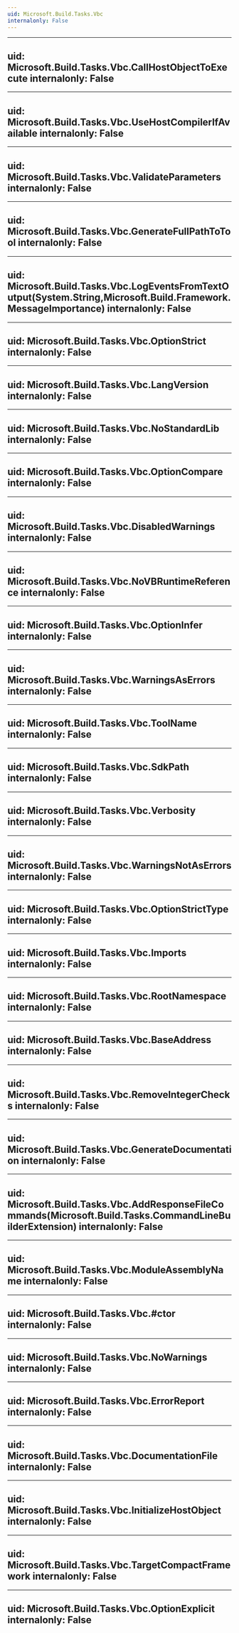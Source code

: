 ```yaml
---
uid: Microsoft.Build.Tasks.Vbc
internalonly: False
---
```


---
uid: Microsoft.Build.Tasks.Vbc.CallHostObjectToExecute
internalonly: False
---

---
uid: Microsoft.Build.Tasks.Vbc.UseHostCompilerIfAvailable
internalonly: False
---

---
uid: Microsoft.Build.Tasks.Vbc.ValidateParameters
internalonly: False
---

---
uid: Microsoft.Build.Tasks.Vbc.GenerateFullPathToTool
internalonly: False
---

---
uid: Microsoft.Build.Tasks.Vbc.LogEventsFromTextOutput(System.String,Microsoft.Build.Framework.MessageImportance)
internalonly: False
---

---
uid: Microsoft.Build.Tasks.Vbc.OptionStrict
internalonly: False
---

---
uid: Microsoft.Build.Tasks.Vbc.LangVersion
internalonly: False
---

---
uid: Microsoft.Build.Tasks.Vbc.NoStandardLib
internalonly: False
---

---
uid: Microsoft.Build.Tasks.Vbc.OptionCompare
internalonly: False
---

---
uid: Microsoft.Build.Tasks.Vbc.DisabledWarnings
internalonly: False
---

---
uid: Microsoft.Build.Tasks.Vbc.NoVBRuntimeReference
internalonly: False
---

---
uid: Microsoft.Build.Tasks.Vbc.OptionInfer
internalonly: False
---

---
uid: Microsoft.Build.Tasks.Vbc.WarningsAsErrors
internalonly: False
---

---
uid: Microsoft.Build.Tasks.Vbc.ToolName
internalonly: False
---

---
uid: Microsoft.Build.Tasks.Vbc.SdkPath
internalonly: False
---

---
uid: Microsoft.Build.Tasks.Vbc.Verbosity
internalonly: False
---

---
uid: Microsoft.Build.Tasks.Vbc.WarningsNotAsErrors
internalonly: False
---

---
uid: Microsoft.Build.Tasks.Vbc.OptionStrictType
internalonly: False
---

---
uid: Microsoft.Build.Tasks.Vbc.Imports
internalonly: False
---

---
uid: Microsoft.Build.Tasks.Vbc.RootNamespace
internalonly: False
---

---
uid: Microsoft.Build.Tasks.Vbc.BaseAddress
internalonly: False
---

---
uid: Microsoft.Build.Tasks.Vbc.RemoveIntegerChecks
internalonly: False
---

---
uid: Microsoft.Build.Tasks.Vbc.GenerateDocumentation
internalonly: False
---

---
uid: Microsoft.Build.Tasks.Vbc.AddResponseFileCommands(Microsoft.Build.Tasks.CommandLineBuilderExtension)
internalonly: False
---

---
uid: Microsoft.Build.Tasks.Vbc.ModuleAssemblyName
internalonly: False
---

---
uid: Microsoft.Build.Tasks.Vbc.#ctor
internalonly: False
---

---
uid: Microsoft.Build.Tasks.Vbc.NoWarnings
internalonly: False
---

---
uid: Microsoft.Build.Tasks.Vbc.ErrorReport
internalonly: False
---

---
uid: Microsoft.Build.Tasks.Vbc.DocumentationFile
internalonly: False
---

---
uid: Microsoft.Build.Tasks.Vbc.InitializeHostObject
internalonly: False
---

---
uid: Microsoft.Build.Tasks.Vbc.TargetCompactFramework
internalonly: False
---

---
uid: Microsoft.Build.Tasks.Vbc.OptionExplicit
internalonly: False
---
